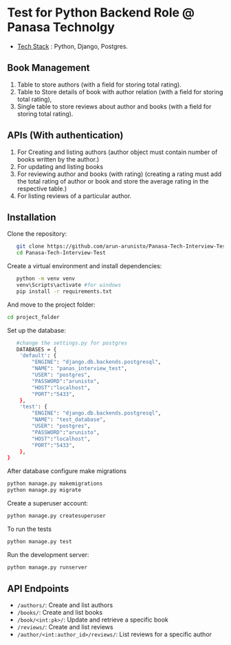 # Test for Python Backend Role @ Panasa Technolgy

- [Tech Stack](#tech-stack) : Python, Django, Postgres.

## Book Management

1. Table to store authors (with a field for storing total rating).
2. Table to Store details of book with author relation (with a field for storing
total rating),
3. Single table to store reviews about author and books (with a field for
storing total rating).

## APIs (With authentication)
1. For Creating and listing authors (author object must contain number of
books written by the author.)
2. For updating and listing books
3. For reviewing author and books (with rating) (creating a rating must add
the total rating of author or book and store the average rating in the
respective table.)
4. For listing reviews of a particular author.

## Installation

Clone the repository:

```bash
   git clone https://github.com/arun-arunisto/Panasa-Tech-Interview-Test.git
   cd Panasa-Tech-Interview-Test
```
Create a virtual environment and install dependencies:

```bash
   python -m venv venv
   venv\Scripts\activate #for windows
   pip install -r requirements.txt 
```
And move to the project folder:
```bash
cd project_folder
```
Set up the database:

```bash
   #change the settings.py for postgres
   DATABASES = {
    'default': {
        "ENGINE": "django.db.backends.postgresql",
        "NAME": "panas_interview_test",
        "USER": "postgres",
        "PASSWORD":"arunisto",
        "HOST":"localhost",
        "PORT":"5433",
    },
    'test': {
        "ENGINE": "django.db.backends.postgresql",
        "NAME": "test_database",
        "USER": "postgres",
        "PASSWORD":"arunisto",
        "HOST":"localhost",
        "PORT":"5433",
    },
} 
```
After database configure make migrations
```bash
python manage.py makemigrations
python manage.py migrate
```
Create a superuser account:
```bash
python manage.py createsuperuser
```
To run the tests
```bash
python manage.py test
```
Run the development server:
```bash
python manage.py runserver
```

## API Endpoints
- `/authors/`: Create and list authors
- `/books/`: Create and list books
- `/book/<int:pk>/`: Update and retrieve a specific book
- `/reviews/`: Create and list reviews
- `/author/<int:author_id>/reviews/`: List reviews for a specific author









